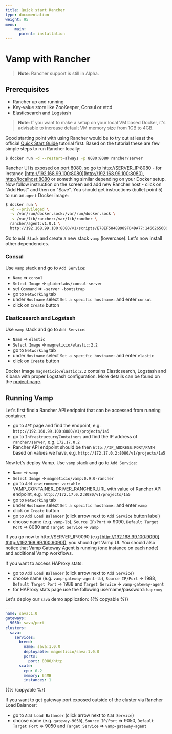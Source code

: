 ```yaml
---
title: Quick start Rancher
type: documentation
weight: 95
menu:
    main:
      parent: installation
---
```


# Vamp with Rancher

>**Note**: Rancher support is still in Alpha.

## Prerequisites

- Rancher up and running
- Key-value store like ZooKeeper, Consul or etcd
- Elasticsearch and Logstash

>**Note**: If you want to make a setup on your local VM based Docker, it's advisable to increase default VM memory size from 1GB to 4GB.

Good starting point with using Rancher would be to try out at least the official [Quick Start Guide](http://docs.rancher.com/rancher/latest/en/quick-start-guide/) tutorial first.
Based on the tutorial these are few simple steps to run Rancher locally:
```bash
$ docker run -d --restart=always -p 8080:8080 rancher/server
```
Rancher UI is exposed on port 8080, so go to http://SERVER_IP:8080 - for instance [http://192.168.99.100:8080](http://192.168.99.100:8080), [http://localhost:8080](http://localhost:8080) or something similar depending on your Docker setup.
Now follow instruction on the screen and add new Rancher host - click on "Add Host" and then on "Save".
You should get instructions (bullet point 5) to run an `agent` Docker image:
```bash
$ docker run \
  -d --privileged \
  -v /var/run/docker.sock:/var/run/docker.sock \
  -v /var/lib/rancher:/var/lib/rancher \
  rancher/agent:v1.0.1 \
  http://192.168.99.100:8080/v1/scripts/E78EF5848B989FD4DA77:1466265600000:SYqIvhPgzKLonp8r0erqgpsi7pQ
```

Go to `Add Stack` and create a new stack `vamp` (lowercase). Let's now install other dependencies.

### Consul

Use `vamp` stack and go to `Add Service`:

- `Name` ⇒ `consul`
- `Select Image` ⇒ `gliderlabs/consul-server`
- set `Command` ⇒ `-server -bootstrap`
- go to `Networking` tab
- under `Hostname` select `Set a specific hostname:` and enter `consul`
- click on `Create` button

### Elasticsearch and Logstash

Use `vamp` stack and go to `Add Service`:

- `Name` ⇒ `elastic`
- `Select Image` ⇒ `magneticio/elastic:2.2`
- go to `Networking` tab
- under `Hostname` select `Set a specific hostname:` and enter `elastic`
- click on `Create` button

Docker image `magneticio/elastic:2.2` contains Elasticsearch, Logstash and Kibana with proper Logstash configuration.
More details can be found on the [project page](https://github.com/magneticio/elastic).

## Running Vamp

Let's first find a Rancher API endpoint that can be accessed from running container.

- go to `API` page and find the endpoint, e.g. `http://192.168.99.100:8080/v1/projects/1a5`
- go to `Infrastructure`/`Containers` and find the IP address of `rancher/server`, e.g. `172.17.0.2`
- Rancher API endpoint should be then `http://IP_ADDRESS:PORT/PATH` based on values we have, e.g. `http://172.17.0.2:8080/v1/projects/1a5`

Now let's deploy Vamp. Use `vamp` stack and go to `Add Service`:

- `Name` ⇒ `vamp`
- `Select Image` ⇒ `magneticio/vamp:0.9.0-rancher`
- go to `Add environment variable` VAMP_CONTAINER_DRIVER_RANCHER_URL with value of Rancher API endpoint, e.g. `http://172.17.0.2:8080/v1/projects/1a5`
- go to `Networking` tab
- under `Hostname` select `Set a specific hostname:` and enter `vamp`
- click on `Create` button
- go to `Add Load Balancer` (click arrow next to `Add Service` button label)
- choose name (e.g. `vamp-lb`), `Source IP/Port` ⇒ 9090, `Default Target Port` ⇒ 8080 and `Target Service` ⇒ `vamp`

If you go now to http://SERVER_IP:9090 (e.g [http://192.168.99.100:9090](http://192.168.99.100:9090)), you should get Vamp UI.
You should also notice that Vamp Gateway Agent is running (one instance on each node) and additional Vamp workflows.

If you want to access HAProxy stats:

- go to `Add Load Balancer` (click arrow next to `Add Service`)
- choose name (e.g. `vamp-gateway-agent-lb`), `Source IP/Port` ⇒ 1988, `Default Target Port` ⇒ 1988 and `Target Service` ⇒ `vamp-gateway-agent`
- for HAProxy stats page use the following username/password: `haproxy`

Let's deploy our `sava` demo application:
{{% copyable %}}
```yaml
---
name: sava:1.0
gateways:
  9050: sava/port
clusters:
  sava:
    services:
      breed:
        name: sava:1.0.0
        deployable: magneticio/sava:1.0.0
        ports:
          port: 8080/http
      scale:
        cpu: 0.2
        memory: 64MB
        instances: 1
```
{{% /copyable %}}

If you want to get gateway port exposed outside of the cluster via Rancher Load Balancer:

- go to `Add Load Balancer` (click arrow next to `Add Service`)
- choose name (e.g. `gateway-9050`), `Source IP/Port` ⇒ 9050, `Default Target Port` ⇒ 9050 and `Target Service` ⇒ `vamp-gateway-agent`
